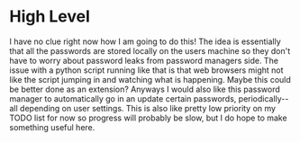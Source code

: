 # High Level
I have no clue right now how I am going to do this!
The idea is essentially that all the passwords are stored locally on the users machine so they don't have to worry about password leaks from password managers side. The issue with a python script running like that is that web browsers might not like the script jumping in and watching what is happening. Maybe this could be better done as an extension?
Anyways I would also like this password manager to automatically go in an update certain passwords, periodically--all depending on user settings.
This is also like pretty low priority on my TODO list for now so progress will probably be slow, but I do hope to make something useful here.
